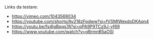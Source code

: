 
Links da testare:

* https://vimeo.com/1043569034
* https://youtube.com/shorts/Av218zFpdww?si=fVSMIWexdoDKAqn4
* https://youtu.be/fs4IgBqqs7A?si=pPA9P9TCz9J-yf69
* https://www.youtube.com/watch?v=gBrmnB5aOSI